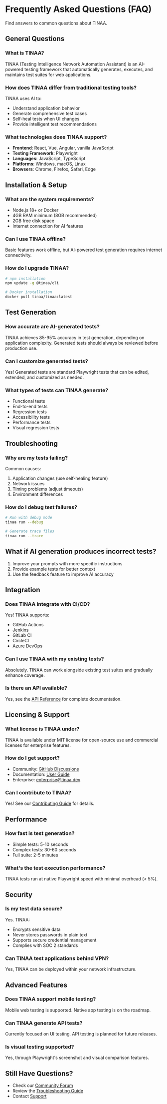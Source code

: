 # Frequently Asked Questions (FAQ)

Find answers to common questions about TINAA.

## General Questions

### What is TINAA?

TINAA (Testing Intelligence Network Automation Assistant) is an AI-powered testing framework that automatically generates, executes, and maintains test suites for web applications.

### How does TINAA differ from traditional testing tools?

TINAA uses AI to:
- Understand application behavior
- Generate comprehensive test cases
- Self-heal tests when UI changes
- Provide intelligent test recommendations

### What technologies does TINAA support?

- **Frontend**: React, Vue, Angular, vanilla JavaScript
- **Testing Framework**: Playwright
- **Languages**: JavaScript, TypeScript
- **Platforms**: Windows, macOS, Linux
- **Browsers**: Chrome, Firefox, Safari, Edge

## Installation & Setup

### What are the system requirements?

- Node.js 18+ or Docker
- 4GB RAM minimum (8GB recommended)
- 2GB free disk space
- Internet connection for AI features

### Can I use TINAA offline?

Basic features work offline, but AI-powered test generation requires internet connectivity.

### How do I upgrade TINAA?

```bash
# npm installation
npm update -g @tinaa/cli

# Docker installation
docker pull tinaa/tinaa:latest
```

## Test Generation

### How accurate are AI-generated tests?

TINAA achieves 85-95% accuracy in test generation, depending on application complexity. Generated tests should always be reviewed before production use.

### Can I customize generated tests?

Yes! Generated tests are standard Playwright tests that can be edited, extended, and customized as needed.

### What types of tests can TINAA generate?

- Functional tests
- End-to-end tests
- Regression tests
- Accessibility tests
- Performance tests
- Visual regression tests

## Troubleshooting

### Why are my tests failing?

Common causes:
1. Application changes (use self-healing feature)
2. Network issues
3. Timing problems (adjust timeouts)
4. Environment differences

### How do I debug test failures?

```bash
# Run with debug mode
tinaa run --debug

# Generate trace files
tinaa run --trace
```

## What if AI generation produces incorrect tests?

1. Improve your prompts with more specific instructions
2. Provide example tests for better context
3. Use the feedback feature to improve AI accuracy

## Integration

### Does TINAA integrate with CI/CD?

Yes! TINAA supports:
- GitHub Actions
- Jenkins
- GitLab CI
- CircleCI
- Azure DevOps

### Can I use TINAA with my existing tests?

Absolutely. TINAA can work alongside existing test suites and gradually enhance coverage.

### Is there an API available?

Yes, see the [API Reference](../API.md) for complete documentation.

## Licensing & Support

### What license is TINAA under?

TINAA is available under MIT license for open-source use and commercial licenses for enterprise features.

### How do I get support?

- Community: [GitHub Discussions](https://github.com/aj-geddes/tinaa-playwright-msp/issues)
- Documentation: [User Guide](../USER_GUIDE.md)
- Enterprise: enterprise@tinaa.dev

### Can I contribute to TINAA?

Yes! See our [Contributing Guide](../DEVELOPMENT.md) for details.

## Performance

### How fast is test generation?

- Simple tests: 5-10 seconds
- Complex tests: 30-60 seconds
- Full suite: 2-5 minutes

### What's the test execution performance?

TINAA tests run at native Playwright speed with minimal overhead (< 5%).

## Security

### Is my test data secure?

Yes. TINAA:
- Encrypts sensitive data
- Never stores passwords in plain text
- Supports secure credential management
- Complies with SOC 2 standards

### Can TINAA test applications behind VPN?

Yes, TINAA can be deployed within your network infrastructure.

## Advanced Features

### Does TINAA support mobile testing?

Mobile web testing is supported. Native app testing is on the roadmap.

### Can TINAA generate API tests?

Currently focused on UI testing. API testing is planned for future releases.

### Is visual testing supported?

Yes, through Playwright's screenshot and visual comparison features.

## Still Have Questions?

- Check our [Community Forum](community.md)
- Review the [Troubleshooting Guide](../TROUBLESHOOTING.md)
- Contact [Support](mailto:support@tinaa.dev)